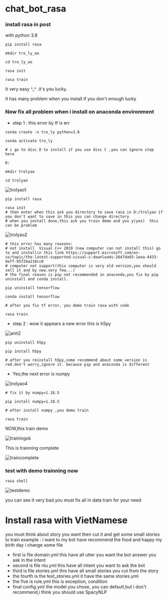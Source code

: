 # chat_bot_rasa

### install rasa in post

with python 3.8
```
pip install rasa

mkdir tro_ly_ao

cd tro_ly_ao

rasa init

rasa train
```
It very easy ^_^ .it's you lucky.

It has many problem when you install if you don't enough lucky

### Now fix all problem when i install on anaconda environment
- step 1 : this error by tf is err 
```
conda create -n tro_ly python=3.8

conda activate tro_ly

# i go to disc D to install if you use disc C ,you can ignore step here

D:

mkdir trolyao

cd trolyao
```
![trolyao1](https://user-images.githubusercontent.com/61773507/134264797-28ff1e76-e33e-46d6-96b5-4dc588359b52.jpg)

```
pip install rasa

rasa init
# then enter when this ask you directory to save rasa in D:/trolyao if you don't want to save in this you can change directory 
# when you install done,this ask you train demo and you y(yes)  this can be problem 
```
![trolyao2](https://user-images.githubusercontent.com/61773507/134265190-5928b69c-6718-4806-b769-46d473aa103b.jpg)

```
# this error has many reasons:
# not install  Visual C++ 2019 (new computer can not install this) go to and installin this link https://support.microsoft.com/en-us/topic/the-latest-supported-visual-c-downloads-2647da03-1eea-4433-9aff-95f26a218cc0
# computer not support(this computer is very old version,you should sell it and by new.very few...)
# the final reason is pip not recommended in anaconda,you fix by pip uninstall and conda install.

pip uninstall tensorflow

conda install tensorflow

# after you fix tf error, you demo train rasa with code

rasa train
```
- step 2 : wow it appears a new error this is h5py

![anh2](https://user-images.githubusercontent.com/61773507/134265681-9d69d045-4c61-41fa-a902-f6dd28d7c401.jpg)

```
pip uninstall h5py

pip install h5py

# after you reinstall h5py,some recommend about some version is red.don't worry,ignore it. because pip and anaconda is different
```


- Yes,the next error is numpy 

![trolyao4](https://user-images.githubusercontent.com/61773507/134266099-0f18fba3-6595-451d-9e87-c7faa59065f4.jpg)

```
# fix it by numpy=1.18.5

pip install numpy=1.18.5

# after install numpy ,you demo train

rasa train
```
NOW,this train demo

![trainingok](https://user-images.githubusercontent.com/61773507/134267340-84937703-3fb3-4fac-ad6b-24ea303df9e8.jpg)

This is trainning complete

![traincomplete](https://user-images.githubusercontent.com/61773507/134267555-25063adf-3476-4f9a-9b15-9ba5d4c520c2.jpg)

### test with demo trainning now
 ```
 rasa shell
 ```
 
 ![testdemo](https://user-images.githubusercontent.com/61773507/134267925-e8694b84-dd27-49ec-af2b-d94b05b8f5b9.jpg)

you can see it very bad.you must fix all in data train for your need

# Install rasa with VietNamese

you must think about story you want then cut it and get some small stories to train 
 example : i want to my bot have recommend the food and happy my birth day
 i change some file 
 - first is file domain.yml this have all utter you want the bot answer you ask in the intent
 - second is file nlu.yml this have all intent you want to ask the bot
 - third is file stories.yml this have all small stories you cut from the story
 - the fourth is the test_stories.yml it have the same stories.yml
 - the five is rule.yml this is exception, condition
 - final config.yml the model you chose, you can default,but i don't recommend,i think you should use SpacyNLP
 
